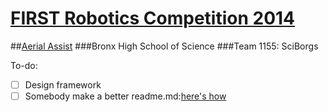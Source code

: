 # [FIRST Robotics Competition 2014][1]
##[Aerial Assist][2]
###Bronx High School of Science
###Team 1155: SciBorgs

To-do:  
- [ ] Design framework  
- [ ] Somebody make a better readme.md:[here's how][3]

[1]: http://www.usfirst.org/roboticsprograms/frc
[2]: http://www.usfirst.org/sites/default/files/uploadedFiles/About_Us/Media_Center/FRC_Assets/2014_FRC_Game_1page.pdf
[3]: https://help.github.com/articles/github-flavored-markdown
